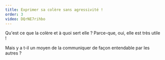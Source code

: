 ```yaml
---
title: Exprimer sa colère sans agressivité ! 
order: 3
video: DQrNE7rihbo
---
```

Qu'est ce que la colère et à quoi sert elle ? Parce-que, oui, elle est très utile !

Mais y a t-il un moyen de la communiquer de façon entendable par les autres ? 
